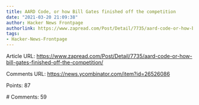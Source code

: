 ```yaml
---
title: AARD Code, or how Bill Gates finished off the competition
date: "2021-03-20 21:09:38"
author: Hacker News Frontpage
authorlink: https://www.zapread.com/Post/Detail/7735/aard-code-or-how-bill-gates-finished-off-the-competition/
tags:
- Hacker-News-Frontpage
---
```


<p>Article URL: <a href="https://www.zapread.com/Post/Detail/7735/aard-code-or-how-bill-gates-finished-off-the-competition/">https://www.zapread.com/Post/Detail/7735/aard-code-or-how-bill-gates-finished-off-the-competition/</a></p>
<p>Comments URL: <a href="https://news.ycombinator.com/item?id=26526086">https://news.ycombinator.com/item?id=26526086</a></p>
<p>Points: 87</p>
<p># Comments: 59</p>
